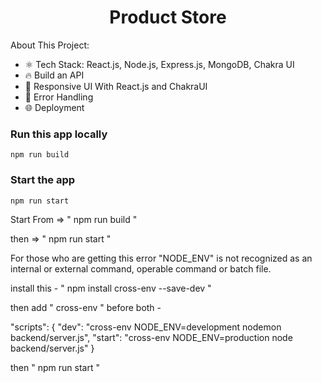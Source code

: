 <h1 align="center">Product Store</h1>

About This Project:

-   ⚛️ Tech Stack: React.js, Node.js, Express.js, MongoDB, Chakra UI
-   🔥 Build an API
-   📱 Responsive UI With React.js and ChakraUI
-   🐞 Error Handling
-   🌐 Deployment

### Run this app locally

```shell
npm run build
```

### Start the app

```shell
npm run start
```


Start From => " npm run build " 

then => " npm run start "


For those who are getting this error
"NODE_ENV" is not recognized as an internal or external command, operable command or batch file.

install this  - " npm install cross-env --save-dev "  

then add " cross-env " before both -  

"scripts": {
  "dev": "cross-env NODE_ENV=development nodemon backend/server.js",
  "start": "cross-env NODE_ENV=production node backend/server.js"
}

then " npm run start  "

